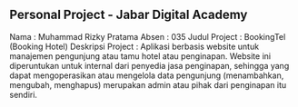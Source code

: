 ## Personal Project - Jabar Digital Academy

Nama				: Muhammad Rizky Pratama
Absen               : 035
Judul Project		: BookingTel (Booking Hotel)
Deskripsi Project	: Aplikasi berbasis website untuk manajemen pengunjung atau tamu hotel atau penginapan. Website ini diperuntukan untuk internal dari penyedia jasa penginapan, sehingga yang dapat mengoperasikan atau mengelola data pengunjung (menambahkan, mengubah, menghapus) merupakan admin atau pihak dari penginapan itu sendiri.
